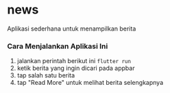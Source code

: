 # news

Aplikasi sederhana untuk menampilkan berita

### Cara Menjalankan Aplikasi Ini

1. jalankan perintah berikut ini ```flutter run```
2. ketik berita yang ingin dicari pada appbar
3. tap salah satu berita
4. tap "Read More" untuk melihat berita selengkapnya

